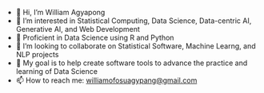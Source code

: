 - 👋 Hi, I’m William Agyapong
- 👀 I’m interested in Statistical Computing, Data Science, Data-centric AI, Generative AI, and Web Development
- 🌱 Proficient in Data Science using R and Python
- 💞️ I’m looking to collaborate on Statistical Software, Machine Learng, and NLP projects
- :dart: My goal is to help create software tools to advance the practice and learning of Data Science
- 📫 How to reach me: williamofosuagypang@gmail.com

<!---
williamagyapong/williamagyapong is a ✨ special ✨ repository because its `README.md` (this file) appears on your GitHub profile.
You can click the Preview link to take a look at your changes.
--->
